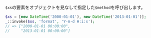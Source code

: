 `$xs`の要素をオブジェクトを見なして指定した`$method`を呼び出します。

```php
$xs = [new DateTime('2000-01-01'), new DateTime('2013-01-01')];
_::invoke($xs, 'format', 'Y-m-d H:i:s');
// => ["2000-01-01 00:00:00",
//     "2013-01-01 00:00:00"]
```
